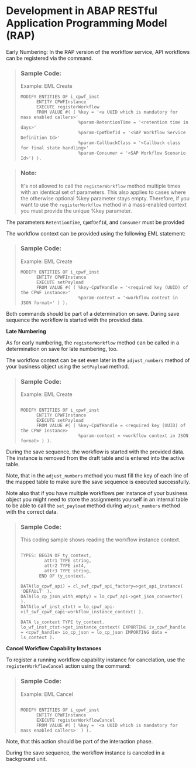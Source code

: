 <!-- loio630ab6dcd7064ad3b9bf7d51b78711a2 -->

# Development in ABAP RESTful Application Programming Model \(RAP\)

Early Numbering: In the RAP version of the workflow service, API workflows can be registered via the command.

> ### Sample Code:  
> Example: EML Create
> 
> ```
> MODIFY ENTITIES OF i_cpwf_inst
>       ENTITY CPWFInstance
>       EXECUTE registerWorkflow
>       FROM VALUE #( ( %key = '<a UUID which is mandatory for mass enabled callers>'
>                       %param-RetentionTime = '<retention time in days>'
>                       %param-CpWfDefId = '<SAP Workflow Service Definition Id>'
>                       %param-CallbackClass = '<Callback class for final state handling>'                      
>                       %param-Consumer = '<SAP Workflow Scenario Id>') ).
> ```

> ### Note:  
> It's not allowed to call the `registerWorkflow` method multiple times with an identical set of parameters. This also applies to cases where the otherwise optional %key parameter stays empty. Therefore, if you want to use the `registerWorkflow` method in a mass-enabled context you must provide the unique %key parameter.

The parameters `RetentionTime`, `CpWfDefId`, and `Consumer` must be provided

The workflow context can be provided using the following EML statement:

> ### Sample Code:  
> Example: EML Create
> 
> ```
> MODIFY ENTITIES OF i_cpwf_inst
>       ENTITY CPWFInstance
>       EXECUTE setPayload
>       FROM VALUE #( ( %key-CpWfHandle = '<required key (UUID) of the CPWF instance>'
>                       %param-context = '<workflow context in JSON format>' ) ).
> ```

Both commands should be part of a determination on save. During save sequence the workflow is started with the provided data.

**Late Numbering**

As for early numbering, the `registerWorkflow` method can be called in a determination on save for late numbering, too.

The workflow context can be set even later in the `adjust_numbers` method of your business object using the `setPayload` method.

> ### Sample Code:  
> Example: EML Create
> 
> ```
> 
> MODIFY ENTITIES OF i_cpwf_inst
>       ENTITY CPWFInstance
>       EXECUTE setPayload
>       FROM VALUE #( ( %key-CpWfHandle = <required key (UUID) of the CPWF instance>
>                       %param-context = <workflow context in JSON format> ) ).
> ```

During the save sequence, the workflow is started with the provided data. The instance is removed from the draft table and is entered into the active table.

Note, that in the `adjust_numbers` method you must fill the key of each line of the mapped table to make sure the save sequence is executed successfully.

Note also that if you have multiple workflows per instance of your business object you might need to store the assignments yourself in an internal table to be able to call the `set_payload` method during `adjust_numbers` method with the correct data.



> ### Sample Code:  
> This coding sample shows reading the workflow instance context.
> 
> ```abap
> 
> TYPES: BEGIN OF ty_context,
>          attr1 TYPE string,
>          attr2 TYPE int4,
>          attr3 TYPE string,
>        END OF ty_context.
>  
> DATA(lo_cpwf_api) = cl_swf_cpwf_api_factory=>get_api_instance( 'DEFAULT' ).
> DATA(lo_cp_json_with_empty) = lo_cpwf_api->get_json_converter( ).
> DATA(lo_wf_inst_ctxt) = lo_cpwf_api->if_swf_cpwf_capi~workflow_instance_context( ).
>  
> DATA ls_context TYPE ty_context.
> lo_wf_inst_ctxt->get_instance_context( EXPORTING iv_cpwf_handle = <cpwf_handle> io_cp_json = lo_cp_json IMPORTING data = ls_context ).
> 
> ```



**Cancel Workflow Capability Instances**

To register a running workflow capability instance for cancelation, use the `registerWorkflowCancel` action using the command:

> ### Sample Code:  
> Example: EML Cancel
> 
> ```
> 
> MODIFY ENTITIES OF i_cpwf_inst
>       ENTITY CPWFInstance
>       EXECUTE registerWorkflowCancel
>       FROM VALUE #( ( %key = '<a UUID which is mandatory for mass enabled callers>' ) ).
> 
> ```

Note, that this action should be part of the interaction phase.

During the save sequence, the workflow instance is canceled in a background unit.


